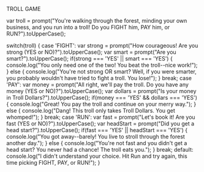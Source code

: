 TROLL GAME

var troll = prompt("You're walking through the forest, minding your own business, and you run into a troll! Do you FIGHT him, PAY him, or RUN?").toUpperCase();

switch(troll) {
  case 'FIGHT':
    var strong = prompt("How courageous! Are you strong (YES or NO)?").toUpperCase();
    var smart = prompt("Are you smart?").toUpperCase();
    if(strong === 'YES' || smart === 'YES') {
      console.log("You only need one of the two! You beat the troll--nice work!");
    } else {
      console.log("You're not strong OR smart? Well, if you were smarter, you probably wouldn't have tried to fight a troll. You lose!");
    }
    break;
  case 'PAY':
    var money = prompt("All right, we'll pay the troll. Do you have any money (YES or NO)?").toUpperCase();
    var dollars = prompt("Is your money in Troll Dollars?").toUpperCase();
    if(money === 'YES' && dollars === 'YES') {
      console.log("Great! You pay the troll and continue on your merry way.");
    } else {
      console.log("Dang! This troll only takes Troll Dollars. You get whomped!");
    }
    break;
  case 'RUN':
    var fast = prompt("Let's book it! Are you fast (YES or NO)?").toUpperCase();
    var headStart = prompt("Did you get a head start?").toUpperCase();
    if(fast === 'YES' || headStart === 'YES') {
      console.log("You got away--barely! You live to stroll through the forest another day.");
    } else {
      console.log("You're not fast and you didn't get a head start? You never had a chance! The troll eats you.");
    }
    break;
  default:
    console.log("I didn't understand your choice. Hit Run and try again, this time picking FIGHT, PAY, or RUN!");
}
